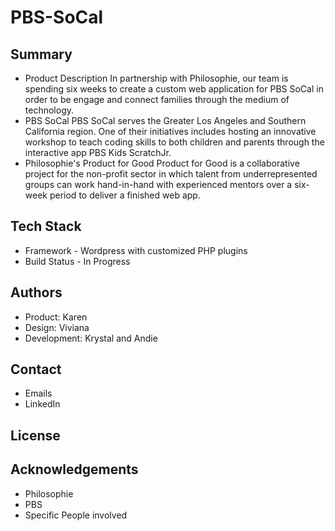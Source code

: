 # PBS-SoCal

## Summary
  * Product Description
      In partnership with Philosophie, our team is spending six weeks to create a custom web application for PBS SoCal in order to be engage and connect families through the medium of technology.
  * PBS SoCal
      PBS SoCal serves the Greater Los Angeles and Southern California region. One of their initiatives includes hosting an innovative workshop to teach coding skills to both children and parents through the interactive app PBS Kids ScratchJr.
  * Philosophie's Product for Good
      Product for Good is a collaborative project for the non-profit sector in which talent from underrepresented groups can work hand-in-hand with experienced mentors over a six-week period to deliver a finished web app.

## Tech Stack
  * Framework - Wordpress with customized PHP plugins
  * Build Status - In Progress

## Authors
  * Product: Karen
  * Design: Viviana
  * Development: Krystal and Andie

## Contact
  * Emails
  * LinkedIn

## License

## Acknowledgements
 * Philosophie
 * PBS
 * Specific People involved
